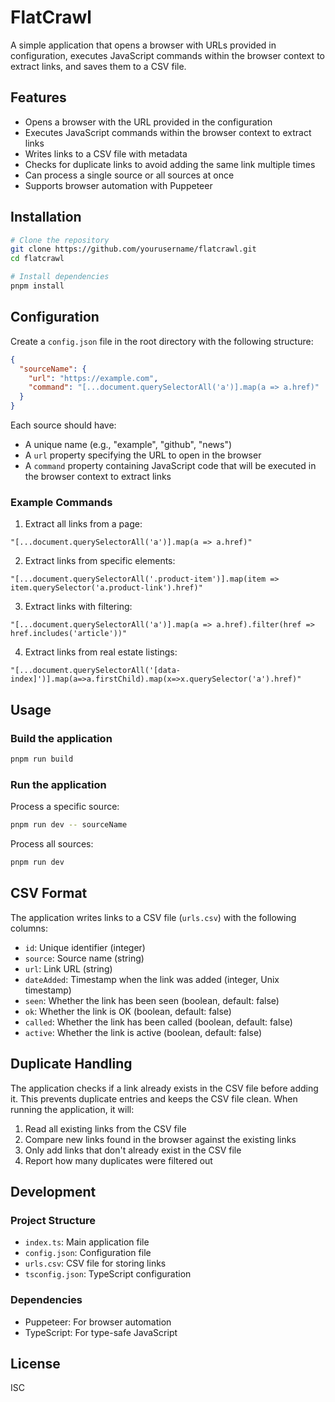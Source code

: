 # FlatCrawl

A simple application that opens a browser with URLs provided in configuration, executes JavaScript commands within the browser context to extract links, and saves them to a CSV file.

## Features

- Opens a browser with the URL provided in the configuration
- Executes JavaScript commands within the browser context to extract links
- Writes links to a CSV file with metadata
- Checks for duplicate links to avoid adding the same link multiple times
- Can process a single source or all sources at once
- Supports browser automation with Puppeteer

## Installation

```bash
# Clone the repository
git clone https://github.com/yourusername/flatcrawl.git
cd flatcrawl

# Install dependencies
pnpm install
```

## Configuration

Create a `config.json` file in the root directory with the following structure:

```json
{
  "sourceName": {
    "url": "https://example.com",
    "command": "[...document.querySelectorAll('a')].map(a => a.href)"
  }
}
```

Each source should have:
- A unique name (e.g., "example", "github", "news")
- A `url` property specifying the URL to open in the browser
- A `command` property containing JavaScript code that will be executed in the browser context to extract links

### Example Commands

1. Extract all links from a page:
```
"[...document.querySelectorAll('a')].map(a => a.href)"
```

2. Extract links from specific elements:
```
"[...document.querySelectorAll('.product-item')].map(item => item.querySelector('a.product-link').href)"
```

3. Extract links with filtering:
```
"[...document.querySelectorAll('a')].map(a => a.href).filter(href => href.includes('article'))"
```

4. Extract links from real estate listings:
```
"[...document.querySelectorAll('[data-index]')].map(a=>a.firstChild).map(x=>x.querySelector('a').href)"
```

## Usage

### Build the application

```bash
pnpm run build
```

### Run the application

Process a specific source:

```bash
pnpm run dev -- sourceName
```

Process all sources:

```bash
pnpm run dev
```

## CSV Format

The application writes links to a CSV file (`urls.csv`) with the following columns:

- `id`: Unique identifier (integer)
- `source`: Source name (string)
- `url`: Link URL (string)
- `dateAdded`: Timestamp when the link was added (integer, Unix timestamp)
- `seen`: Whether the link has been seen (boolean, default: false)
- `ok`: Whether the link is OK (boolean, default: false)
- `called`: Whether the link has been called (boolean, default: false)
- `active`: Whether the link is active (boolean, default: false)

## Duplicate Handling

The application checks if a link already exists in the CSV file before adding it. This prevents duplicate entries and keeps the CSV file clean. When running the application, it will:

1. Read all existing links from the CSV file
2. Compare new links found in the browser against the existing links
3. Only add links that don't already exist in the CSV file
4. Report how many duplicates were filtered out

## Development

### Project Structure

- `index.ts`: Main application file
- `config.json`: Configuration file
- `urls.csv`: CSV file for storing links
- `tsconfig.json`: TypeScript configuration

### Dependencies

- Puppeteer: For browser automation
- TypeScript: For type-safe JavaScript

## License

ISC